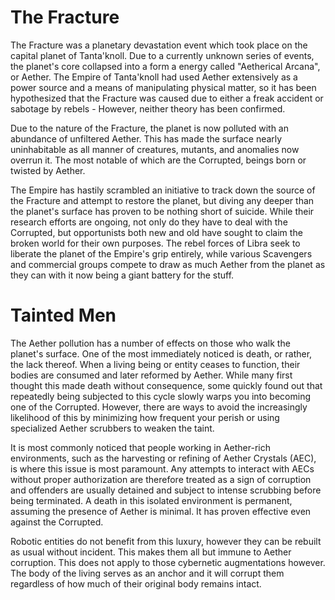 # The Fracture
The Fracture was a planetary devastation event which took place on the capital planet of Tanta'knoll. Due to a currently unknown series of events, the planet's core collapsed into a form a energy called "Aetherical Arcana", or Aether. The Empire of Tanta'knoll had used Aether extensively as a power source and a means of manipulating physical matter, so it has been hypothesized that the Fracture was caused due to either a freak accident or sabotage by rebels - However, neither theory has been confirmed.

Due to the nature of the Fracture, the planet is now polluted with an abundance of unfiltered Aether. This has made the surface nearly uninhabitable as all manner of creatures, mutants, and anomalies now overrun it. The most notable of which are the Corrupted, beings born or twisted by Aether.
    
The Empire has hastily scrambled an initiative to track down the source of the Fracture and attempt to restore the planet, but diving any deeper than the planet's surface has proven to be nothing short of suicide. While their research efforts are ongoing, not only do they have to deal with the Corrupted, but opportunists both new and old have sought to claim the broken world for their own purposes. The rebel forces of Libra seek to liberate the planet of the Empire's grip entirely, while various Scavengers and commercial groups compete to draw as much Aether from the planet as they can with it now being a giant battery for the stuff.

# Tainted Men
The Aether pollution has a number of effects on those who walk the planet's surface. One of the most immediately noticed is death, or rather, the lack thereof. When a living being or entity ceases to function, their bodies are consumed and later reformed by Aether. While many first thought this made death without consequence, some quickly found out that repeatedly being subjected to this cycle slowly warps you into becoming one of the Corrupted. However, there are ways to avoid the increasingly likelihood of this by minimizing how frequent your perish or using specialized Aether scrubbers to weaken the taint.

It is most commonly noticed that people working in Aether-rich environments, such as the harvesting or refining of Aether Crystals (AEC), is where this issue is most paramount. Any attempts to interact with AECs without proper authorization are therefore treated as a sign of corruption and offenders are usually detained and subject to intense scrubbing before being terminated. A death in this isolated environment is permanent, assuming the presence of Aether is minimal. It has proven effective even against the Corrupted.
    
Robotic entities do not benefit from this luxury, however they can be rebuilt as usual without incident. This makes them all but immune to Aether corruption. This does not apply to those cybernetic augmentations however. The body of the living serves as an anchor and it will corrupt them regardless of how much of their original body remains intact.
